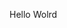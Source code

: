 Hello Wolrd





































































































































































































































































































































































































































































































































































































































































































































































































































































































































































































































































































































































































































































































































































































































































































































































































































































































































































































































































































































































































































































































































































































































































































































































































































































































































































































































































































































































































































































































































































































































































































































































































































































































































































































































































































































































































































































































































































































































































































































































































































































































































































































































































































































































































































































































































































































































































































































































































































































































































